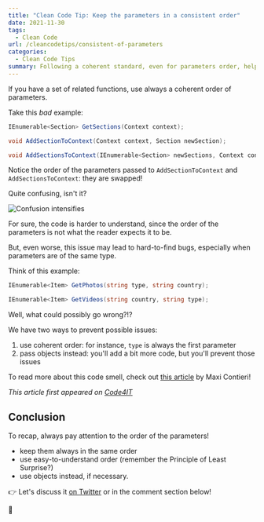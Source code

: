 ```yaml
---
title: "Clean Code Tip: Keep the parameters in a consistent order"
date: 2021-11-30
tags:
  - Clean Code
url: /cleancodetips/consistent-of-parameters
categories:
  - Clean Code Tips
summary: Following a coherent standard, even for parameters order, helps developers when writing and, even more, reading code. How to do that?
---
```


If you have a set of related functions, use always a coherent order of parameters.

Take this _bad_ example:

```cs
IEnumerable<Section> GetSections(Context context);

void AddSectionToContext(Context context, Section newSection);

void AddSectionsToContext(IEnumerable<Section> newSections, Context context);
```

Notice the order of the parameters passed to `AddSectionToContext` and `AddSectionsToContext`: they are swapped!

Quite confusing, isn't it?

![Confusion intensifies](https://media.giphy.com/media/yZ2FSn86bf2co/giphy.gif "Confusion")

For sure, the code is harder to understand, since the order of the parameters is not what the reader expects it to be.

But, even worse, this issue may lead to hard-to-find bugs, especially when parameters are of the same type.

Think of this example:

```cs
IEnumerable<Item> GetPhotos(string type, string country);

IEnumerable<Item> GetVideos(string country, string type);
```

Well, what could possibly go wrong?!?

We have two ways to prevent possible issues:

1. use coherent order: for instance, `type` is always the first parameter
2. pass objects instead: you'll add a bit more code, but you'll prevent those issues

To read more about this code smell, check out [this article](https://maximilianocontieri.com/code-smell-87-inconsistent-parameters-sorting "Inconsistent Parameters Sorting | Maximiliano Contieri") by Maxi Contieri!

_This article first appeared on [Code4IT](https://www.code4it.dev/)_

## Conclusion

To recap, always pay attention to the order of the parameters!

- keep them always in the same order
- use easy-to-understand order (remember the Principle of Least Surprise?)
- use objects instead, if necessary.

👉 Let's discuss it [on Twitter](https://twitter.com/BelloneDavide/status/1441462443364864006 "Original post on Twitter") or in the comment section below!

🐧
